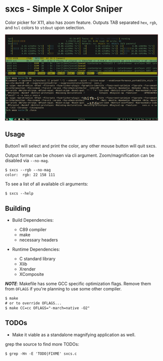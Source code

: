 # sxcs - Simple X Color Sniper

Color picker for X11, also has zoom feature. Outputs TAB separated `hex`,
`rgb`, and `hsl` colors to `stdout` upon selection.

![preview.gif](preview.gif)

## Usage

Button1 will select and print the color, any other mouse button will quit sxcs.

Output format can be chosen via cli argument.
Zoom/magnification can be disabled via `--no-mag`.

```console
$ sxcs --rgb --no-mag
color:  rgb: 22 158 111
```

To see a list of all available cli arguments:

```console
$ sxcs --help
```

## Building

- Build Dependencies:
  * C89 compiler
  * make
  * necessary headers

- Runtime Dependencies:
  * C standard library
  * Xlib
  * Xrender
  * XComposite

***NOTE***: Makefile has some GCC specific optimization flags. Remove them from
`OFLAGS` if you're planning to use some other compiler.

```console
$ make
# or to override OFLAGS...
$ make CC=cc OFLAGS="-march=native -O2"
```

## TODOs

* Make it viable as a standalone magnifying application as well.

grep the source to find more TODOs:

```console
$ grep -Hn -E 'TODO|FIXME' sxcs.c
```
